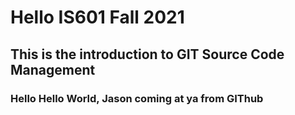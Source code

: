 # Hello IS601 Fall 2021
## This is the introduction to GIT Source Code Management
### Hello Hello World, Jason coming at ya from GIThub
